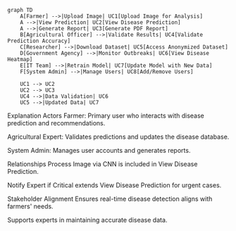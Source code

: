 ```mermaid
graph TD
    A[Farmer] -->|Upload Image| UC1[Upload Image for Analysis]
    A -->|View Prediction| UC2[View Disease Prediction]
    A -->|Generate Report| UC3[Generate PDF Report]
    B[Agricultural Officer] -->|Validate Results| UC4[Validate Prediction Accuracy]
    C[Researcher] -->|Download Dataset| UC5[Access Anonymized Dataset]
    D[Government Agency] -->|Monitor Outbreaks| UC6[View Disease Heatmap]
    E[IT Team] -->|Retrain Model| UC7[Update Model with New Data]
    F[System Admin] -->|Manage Users| UC8[Add/Remove Users]
    
    UC1 --> UC2
    UC2 --> UC3
    UC4 -->|Data Validation| UC6
    UC5 -->|Updated Data| UC7
```


Explanation
Actors
Farmer: Primary user who interacts with disease prediction and recommendations.

Agricultural Expert: Validates predictions and updates the disease database.

System Admin: Manages user accounts and generates reports.

Relationships
Process Image via CNN is included in View Disease Prediction.

Notify Expert if Critical extends View Disease Prediction for urgent cases.

Stakeholder Alignment
Ensures real-time disease detection aligns with farmers' needs.

Supports experts in maintaining accurate disease data.

